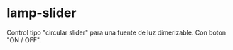 # lamp-slider
Control tipo "circular slider" para una fuente de luz dimerizable. Con boton "ON / OFF".
